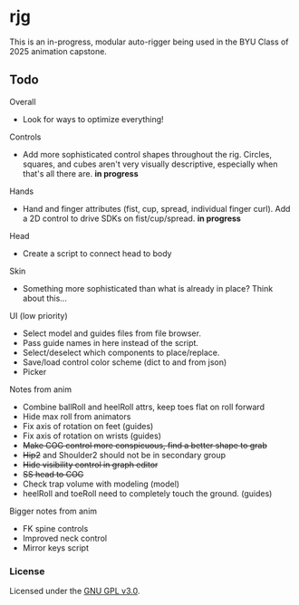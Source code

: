 # rjg

This is an in-progress, modular auto-rigger being used in the BYU Class of 2025 animation capstone.

## Todo
Overall
- Look for ways to optimize everything!

Controls
- Add more sophisticated control shapes throughout the rig. Circles, squares, and cubes aren't very visually descriptive, especially when that's all there are. **in progress**

Hands
- Hand and finger attributes (fist, cup, spread, individual finger curl). Add a 2D control to drive SDKs on fist/cup/spread. **in progress**

Head
- Create a script to connect head to body

Skin
- Something more sophisticated than what is already in place? Think about this...

UI (low priority)
- Select model and guides files from file browser.
- Pass guide names in here instead of the script.
- Select/deselect which components to place/replace.
- Save/load control color scheme (dict to and from json)
- Picker

Notes from anim
- Combine ballRoll and heelRoll attrs, keep toes flat on roll forward
- Hide max roll from animators
- Fix axis of rotation on feet (guides)
- Fix axis of rotation on wrists (guides)
- <s>Make COG control more conspicuous, find a better shape to grab</s>
- <s>Hip2</s> and Shoulder2 should not be in secondary group
- <s>Hide visibility control in graph editor</s>
- <s>SS head to COG</s>
- Check trap volume with modeling (model)
- heelRoll and toeRoll need to completely touch the ground. (guides)

Bigger notes from anim
- FK spine controls
- Improved neck control
- Mirror keys script


### License

Licensed under the [GNU GPL v3.0](COPYING).